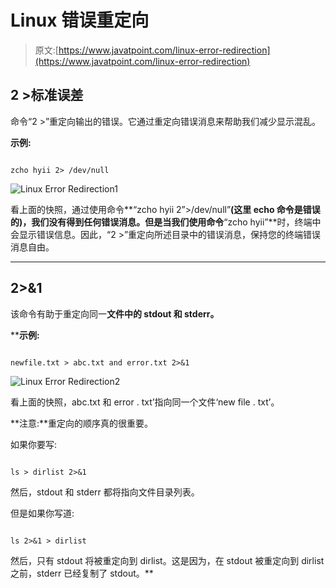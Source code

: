 # Linux 错误重定向

> 原文:[https://www.javatpoint.com/linux-error-redirection](https://www.javatpoint.com/linux-error-redirection)

## 2 >标准误差

命令“2 >”重定向输出的错误。它通过重定向错误消息来帮助我们减少显示混乱。

**示例:**

```

zcho hyii 2> /dev/null

```

![Linux Error Redirection1](../Images/fb4ede042d9b19742adf06148f54908e.png)

看上面的快照，通过使用命令**“zcho hyii 2”>/dev/null”**(这里 echo 命令是错误的)，我们没有得到任何错误消息。但是当我们使用命令**“zcho hyii”**时，终端中会显示错误信息。因此，“2 >”重定向所述目录中的错误消息，保持您的终端错误消息自由。

* * *

## 2>&1

该命令有助于重定向同一**文件中的 stdout 和 stderr。**

 ****示例:**

```

newfile.txt > abc.txt and error.txt 2>&1

```

![Linux Error Redirection2](../Images/bf6dfa16f26ca461b48eeaaeb1df735a.png)

看上面的快照，abc.txt 和 error . txt’指向同一个文件‘new file . txt’。

**注意:**重定向的顺序真的很重要。

如果你要写:

```

ls > dirlist 2>&1

```

然后，stdout 和 stderr 都将指向文件目录列表。

但是如果你写道:

```

ls 2>&1 > dirlist

```

然后，只有 stdout 将被重定向到 dirlist。这是因为，在 stdout 被重定向到 dirlist 之前，stderr 已经复制了 stdout。**